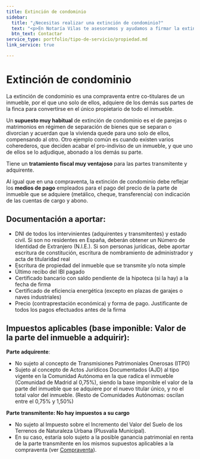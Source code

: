 ```yaml
---
title: Extinción de condominio
sidebar:
  title: "¿Necesitas realizar una extinción de condominio?"
  text: "<p>En Notaría Vilas te asesoramos y ayudamos a firmar la extinción del condominio.</p>"
  btn_text: Contactar
service_type: portfolio/tipo-de-servicio/propiedad.md
link_service: true

---
```

# **Extinción de condominio**

La extinción de condominio es una compraventa entre co-titulares de un inmueble, por el que uno solo de ellos, adquiere de los demás sus partes de la finca para convertirse en el único propietario de todo el inmueble.

Un **supuesto muy habitual** de extinción de condominio es el de parejas o matrimonios en régimen de separación de bienes que se separan o divorcian y acuerdan que la vivienda quede para uno solo de ellos, compensando al otro. Otro ejemplo común es cuando existen varios coherederos, que deciden acabar el pro-indiviso de un inmueble, y que uno de ellos se lo adjudique, abonado a los demás su parte.

Tiene un **tratamiento fiscal muy ventajoso** para las partes transmitente y adquirente.

Al igual que en una compraventa, la extinción de condominio debe reflejar los **medios de pago** empleados para el pago del precio de la parte de inmueble que se adquiere (metálico, cheque, transferencia) con indicación de las cuentas de cargo y abono.

## **Documentación a aportar**:

* DNI de todos los intervinientes (adquirentes y transmitentes) y estado civil. Si son no residentes en España, deberán obtener un Número de Identidad de Extranjero (N.I.E.). Si son personas jurídicas, debe aportar escritura de constitución, escritura de nombramiento de administrador y acta de titularidad real
* Escritura de propiedad del inmueble que se transmite y/o nota simple
* Último recibo del IBI pagado
* Certificado bancario con saldo pendiente de la hipoteca (si la hay) a la fecha de firma
* Certificado de eficiencia energética (excepto en plazas de garajes o naves industriales)
* Precio (contraprestación económica) y forma de pago. Justificante de todos los pagos efectuados antes de la firma

## **Impuestos aplicables (base imponible: Valor de la parte del inmueble a adquirir)**:

**Parte adquirente**:

* No sujeto al concepto de Transmisiones Patrimoniales Onerosas (ITP0)
* Sujeto al concepto de Actos Jurídicos Documentados (AJD) al tipo vigente en la Comunidad Autónoma en la que radica el inmueble (Comunidad de Madrid al 0,75%), siendo la base imponible el valor de la parte del inmueble que se adquiere por el nuevo titular único, y no el total valor del inmueble. (Resto de Comunidades Autónomas: oscilan entre el 0,75% y 1,50%)

**Parte transmitente: No hay impuestos a su cargo**

* No sujeto al Impuesto sobre el Incremento del Valor del Suelo de los Terrenos de Naturaleza Urbana (Plusvalía Municipal).
* En su caso, estaría solo sujeto a la posible ganancia patrimonial en renta de la parte transmitente en los mismos supuestos aplicables a la compraventa (ver [Compraventa](/servicios/compraventa.html)).